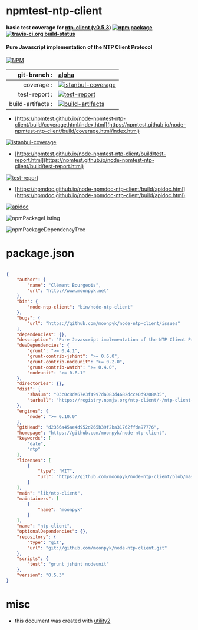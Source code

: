 # npmtest-ntp-client

#### basic test coverage for  [ntp-client (v0.5.3)](https://github.com/moonpyk/node-ntp-client)  [![npm package](https://img.shields.io/npm/v/npmtest-ntp-client.svg?style=flat-square)](https://www.npmjs.org/package/npmtest-ntp-client) [![travis-ci.org build-status](https://api.travis-ci.org/npmtest/node-npmtest-ntp-client.svg)](https://travis-ci.org/npmtest/node-npmtest-ntp-client)

#### Pure Javascript implementation of the NTP Client Protocol

[![NPM](https://nodei.co/npm/ntp-client.png?downloads=true&downloadRank=true&stars=true)](https://www.npmjs.com/package/ntp-client)

| git-branch : | [alpha](https://github.com/npmtest/node-npmtest-ntp-client/tree/alpha)|
|--:|:--|
| coverage : | [![istanbul-coverage](https://npmtest.github.io/node-npmtest-ntp-client/build/coverage.badge.svg)](https://npmtest.github.io/node-npmtest-ntp-client/build/coverage.html/index.html)|
| test-report : | [![test-report](https://npmtest.github.io/node-npmtest-ntp-client/build/test-report.badge.svg)](https://npmtest.github.io/node-npmtest-ntp-client/build/test-report.html)|
| build-artifacts : | [![build-artifacts](https://npmtest.github.io/node-npmtest-ntp-client/glyphicons_144_folder_open.png)](https://github.com/npmtest/node-npmtest-ntp-client/tree/gh-pages/build)|

- [https://npmtest.github.io/node-npmtest-ntp-client/build/coverage.html/index.html](https://npmtest.github.io/node-npmtest-ntp-client/build/coverage.html/index.html)

[![istanbul-coverage](https://npmtest.github.io/node-npmtest-ntp-client/build/screenCapture.buildCi.browser.%252Ftmp%252Fbuild%252Fcoverage.lib.html.png)](https://npmtest.github.io/node-npmtest-ntp-client/build/coverage.html/index.html)

- [https://npmtest.github.io/node-npmtest-ntp-client/build/test-report.html](https://npmtest.github.io/node-npmtest-ntp-client/build/test-report.html)

[![test-report](https://npmtest.github.io/node-npmtest-ntp-client/build/screenCapture.buildCi.browser.%252Ftmp%252Fbuild%252Ftest-report.html.png)](https://npmtest.github.io/node-npmtest-ntp-client/build/test-report.html)

- [https://npmdoc.github.io/node-npmdoc-ntp-client/build/apidoc.html](https://npmdoc.github.io/node-npmdoc-ntp-client/build/apidoc.html)

[![apidoc](https://npmdoc.github.io/node-npmdoc-ntp-client/build/screenCapture.buildCi.browser.%252Ftmp%252Fbuild%252Fapidoc.html.png)](https://npmdoc.github.io/node-npmdoc-ntp-client/build/apidoc.html)

![npmPackageListing](https://npmtest.github.io/node-npmtest-ntp-client/build/screenCapture.npmPackageListing.svg)

![npmPackageDependencyTree](https://npmtest.github.io/node-npmtest-ntp-client/build/screenCapture.npmPackageDependencyTree.svg)



# package.json

```json

{
    "author": {
        "name": "Clément Bourgeois",
        "url": "http://www.moonpyk.net"
    },
    "bin": {
        "node-ntp-client": "bin/node-ntp-client"
    },
    "bugs": {
        "url": "https://github.com/moonpyk/node-ntp-client/issues"
    },
    "dependencies": {},
    "description": "Pure Javascript implementation of the NTP Client Protocol",
    "devDependencies": {
        "grunt": ">= 0.4.1",
        "grunt-contrib-jshint": ">= 0.6.0",
        "grunt-contrib-nodeunit": ">= 0.2.0",
        "grunt-contrib-watch": ">= 0.4.0",
        "nodeunit": ">= 0.8.1"
    },
    "directories": {},
    "dist": {
        "shasum": "03c0c8da67e3f4997da083d4682dcce0d9208a35",
        "tarball": "https://registry.npmjs.org/ntp-client/-/ntp-client-0.5.3.tgz"
    },
    "engines": {
        "node": ">= 0.10.0"
    },
    "gitHead": "d2356a45ae4d952d265b39f2ba31762ffda97776",
    "homepage": "https://github.com/moonpyk/node-ntp-client",
    "keywords": [
        "date",
        "ntp"
    ],
    "licenses": [
        {
            "type": "MIT",
            "url": "https://github.com/moonpyk/node-ntp-client/blob/master/LICENSE-MIT"
        }
    ],
    "main": "lib/ntp-client",
    "maintainers": [
        {
            "name": "moonpyk"
        }
    ],
    "name": "ntp-client",
    "optionalDependencies": {},
    "repository": {
        "type": "git",
        "url": "git://github.com/moonpyk/node-ntp-client.git"
    },
    "scripts": {
        "test": "grunt jshint nodeunit"
    },
    "version": "0.5.3"
}
```



# misc
- this document was created with [utility2](https://github.com/kaizhu256/node-utility2)
